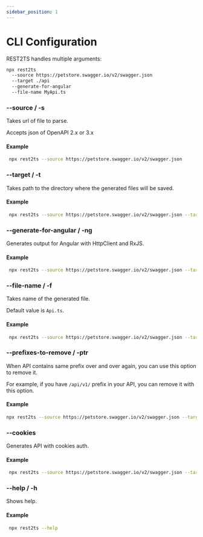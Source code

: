 ```yaml
---
sidebar_position: 1
---
```


# CLI Configuration

REST2TS handles multiple arguments:

```bash
npx rest2ts
  --source https://petstore.swagger.io/v2/swagger.json
  --target ./api
  --generate-for-angular
  --file-name MyApi.ts
```

### --source / -s

Takes url of file to parse.

Accepts json of OpenAPI 2.x or 3.x

#### Example

```bash
 npx rest2ts --source https://petstore.swagger.io/v2/swagger.json
```

### --target / -t

Takes path to the directory where the generated files will be saved.

#### Example

```bash
 npx rest2ts --source https://petstore.swagger.io/v2/swagger.json --target ./generated
```

### --generate-for-angular / -ng

Generates output for Angular with HttpClient and RxJS.

#### Example

```bash
 npx rest2ts --source https://petstore.swagger.io/v2/swagger.json --target ./generated --generate-for-angular
```

### --file-name / -f

Takes name of the generated file.

Default value is `Api.ts`.

#### Example

```bash
 npx rest2ts --source https://petstore.swagger.io/v2/swagger.json --target ./generated --generate-for-angular --file-name MyApi.ts
```

### --prefixes-to-remove / -ptr

When API contains same prefix over and over again, you can use this option to remove it.

For example, if you have `/api/v1/` prefix in your API, you can remove it with this option.

#### Example

```bash
npx rest2ts --source https://petstore.swagger.io/v2/swagger.json --target ./generated --prefixes-to-remove api_,v1_
```

### --cookies

Generates API with cookies auth.

#### Example

```bash
 npx rest2ts --source https://petstore.swagger.io/v2/swagger.json --target ./generated --generate-for-angular --cookies
```

### --help / -h

Shows help.

#### Example

```bash
 npx rest2ts --help
```
